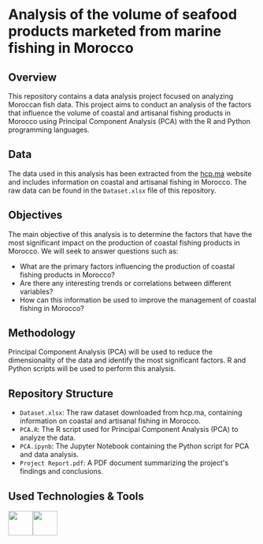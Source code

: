 # Analysis of the volume of seafood products marketed from marine fishing in Morocco
## Overview

This repository contains a data analysis project focused on analyzing Moroccan fish data. This project aims to conduct an analysis of the factors that influence the volume of coastal and artisanal fishing products in Morocco using Principal Component Analysis (PCA) with the R and Python programming languages.

## Data

The data used in this analysis has been extracted from the [hcp.ma](https://www.hcp.ma/) website and includes information on coastal and artisanal fishing in Morocco. The raw data can be found in the `Dataset.xlsx` file of this repository.

## Objectives

The main objective of this analysis is to determine the factors that have the most significant impact on the production of coastal fishing products in Morocco. We will seek to answer questions such as:

- What are the primary factors influencing the production of coastal fishing products in Morocco?
- Are there any interesting trends or correlations between different variables?
- How can this information be used to improve the management of coastal fishing in Morocco?

## Methodology

Principal Component Analysis (PCA) will be used to reduce the dimensionality of the data and identify the most significant factors. R and Python scripts will be used to perform this analysis.

## Repository Structure

- `Dataset.xlsx`: The raw dataset downloaded from hcp.ma, containing information on coastal and artisanal fishing in Morocco.
- `PCA.R`: The R script used for Principal Component Analysis (PCA) to analyze the data.
- `PCA.ipynb`: The Jupyter Notebook containing the Python script for PCA and data analysis.
- `Project Report.pdf`: A PDF document summarizing the project's findings and conclusions.

## Used Technologies & Tools

<img src="https://upload.wikimedia.org/wikipedia/commons/thumb/c/c3/Python-logo-notext.svg/1869px-Python-logo-notext.svg.png" height=50/><img src="https://upload.wikimedia.org/wikipedia/commons/thumb/1/1b/R_logo.svg/724px-R_logo.svg.png" height=50>


